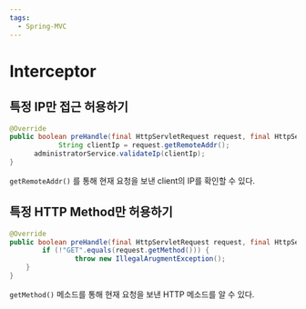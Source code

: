 ```yaml
---
tags:
  - Spring-MVC
---
```

# Interceptor

## 특정 IP만 접근 허용하기

```java
@Override
public boolean preHandle(final HttpServletRequest request, final HttpServletResponse response, final Object handler) {
			String clientIp = request.getRemoteAddr();
      administratorService.validateIp(clientIp);
}
```

`getRemoteAddr()` 를 통해 현재 요청을 보낸 client의 IP를 확인할 수 있다.

## 특정 HTTP Method만 허용하기

```java
@Override
public boolean preHandle(final HttpServletRequest request, final HttpServletResponse response, final Object handler) {
		if (!"GET".equals(request.getMethod())) {
				throw new IllegalArugmentException();
    }
}
```

`getMethod()` 메소드를 통해 현재 요청을 보낸 HTTP 메소드를 알 수 있다.